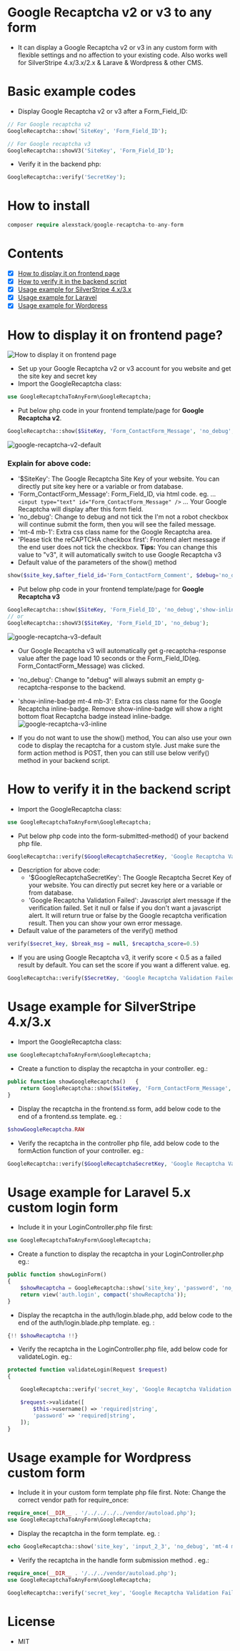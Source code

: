 # Google Recaptcha v2 or v3 to any form

- It can display a Google Recaptcha v2 or v3 in any custom form with flexible settings and no affection to your existing code. Also works well for SilverStripe 4.x/3.x/2.x & Larave & Wordpress & other CMS.

# Basic example codes

- Display Google Recaptcha v2 or v3 after a Form_Field_ID:

```php
// For Google recaptcha v2
GoogleRecaptcha::show('SiteKey', 'Form_Field_ID');

// For Google recaptcha v3
GoogleRecaptcha::showV3('SiteKey', 'Form_Field_ID');
```

- Verify it in the backend php:

```php
GoogleRecaptcha::verify('SecretKey');
```

# How to install

```php
composer require alexstack/google-recaptcha-to-any-form
```

# Contents

- [x] [How to display it on frontend page](#frontend)
- [x] [How to verify it in the backend script](#backend)
- [x] [Usage example for SilverStripe 4.x/3.x](#silverstripe)
- [x] [Usage example for Laravel](#laravel)
- [x] [Usage example for Wordpress](#wordpress)

# <a name="frontend"></a>How to display it on frontend page?

![How to display it on frontend page](https://developers.google.com/recaptcha/images/newCaptchaAnchor.gif "Google Recaptcha")

- Set up your Google Recaptcha v2 or v3 account for you website and get the site key and secret key
- Import the GoogleRecaptcha class:

```php
use GoogleRecaptchaToAnyForm\GoogleRecaptcha;
```

- Put below php code in your frontend template/page for **Google Recaptcha v2**.

```php
GoogleRecaptcha::show($SiteKey, 'Form_ContactForm_Message', 'no_debug', 'mt-4 mb-1', 'Please tick the reCAPTCHA checkbox first!');
```
![google-recaptcha-v2-default](docs/images/google-recaptcha-v2-default.png "google-recaptcha-v2-default")

### Explain for above code:
  - '\$SiteKey': The Google Recaptcha Site Key of your website. You can directly put site key here or a variable or from database.
  - 'Form_ContactForm_Message': Form_Field_ID, via html code. eg. ... `<input type="text" id="Form_ContactForm_Message" />` ... Your Google Recaptcha will display after this form field.
  - 'no_debug': Change to debug and not tick the I'm not a robot checkbox will continue submit the form, then you will see the failed message.
  - 'mt-4 mb-1': Extra css class name for the Google Recaptcha area.
  - 'Please tick the reCAPTCHA checkbox first': Frontend alert message if the end user does not tick the checkbox. **Tips:** You can change this value to "v3", it will automatically switch to use Google Recaptcha v3
- Default value of the parameters of the show() method

```php
show($site_key,$after_field_id='Form_ContactForm_Comment', $debug='no_debug', $extra_class="mt-4 mb-4", $please_tick_msg="Please tick the I'm not robot checkbox");
```

- Put below php code in your frontend template/page for **Google Recaptcha v3**
```php
GoogleRecaptcha::show($SiteKey, 'Form_Field_ID', 'no_debug','show-inline-badge mt-4 mb-3','v3');
// or
GoogleRecaptcha::showV3($SiteKey, 'Form_Field_ID', 'no_debug');
```
![google-recaptcha-v3-default](docs/images/google-recaptcha-v3-default.png "google-recaptcha-v3-default")

- Our Google Recaptcha v3 will automatically get g-recaptcha-response value after the page load 10 seconds or the Form_Field_ID(eg. Form_ContactForm_Message) was clicked.
- 'no_debug': Change to "debug" will always submit an empty g-recaptcha-response to the backend.
- 'show-inline-badge mt-4 mb-3': Extra css class name for the Google Recaptcha inline-badge. Remove show-inline-badge will show a right bottom float Recaptcha badge instead inline-badge.
![google-recaptcha-v3-inline](docs/images/google-recaptcha-v3-inline.png "google-recaptcha-v3-inline")


- If you do not want to use the show() method, You can also use your own code to display the recaptcha for a custom style. Just make sure the form action method is POST, then you can still use below verify() method in your backend script.

# <a name="backend"></a>How to verify it in the backend script

- Import the GoogleRecaptcha class:

```php
use GoogleRecaptchaToAnyForm\GoogleRecaptcha;
```

- Put below php code into the form-submitted-method() of your backend php file.

```php
GoogleRecaptcha::verify($GoogleRecaptchaSecretKey, 'Google Recaptcha Validation Failed!!');
```

- Description for above code:
  - '\$GoogleRecaptchaSecretKey': The Google Recaptcha Secret Key of your website. You can directly put secret key here or a variable or from database.
  - 'Google Recaptcha Validation Failed': Javascript alert message if the verification failed. Set it null or false if you don't want a javascript alert. It will return true or false by the Google recaptcha verification result. Then you can show your own error message.
- Default value of the parameters of the verify() method

```php
verify($secret_key, $break_msg = null, $recaptcha_score=0.5)
```

- If you are using Google Recaptcha v3, it verify score < 0.5 as a failed result by default. You can set the score if you want a different value. eg.

```php
GoogleRecaptcha::verify($SecretKey, 'Google Recaptcha Validation Failed!!', 0.36);
```

# <a name="silverstripe"></a>Usage example for SilverStripe 4.x/3.x

- Import the GoogleRecaptcha class:

```php
use GoogleRecaptchaToAnyForm\GoogleRecaptcha;
```

- Create a function to display the recaptcha in your controller. eg.:

```php
public function showGoogleRecaptcha()   {
    return GoogleRecaptcha::show($SiteKey, 'Form_ContactForm_Message', 'no_debug', 'mt-4 mb-1', 'Please tick the reCAPTCHA checkbox first!');
}
```

- Display the recaptcha in the frontend.ss form, add below code to the end of a frontend.ss template. eg. :

```php
$showGoogleRecaptcha.RAW
```

- Verify the recaptcha in the controller php file, add below code to the formAction function of your controller. eg.:

```php
GoogleRecaptcha::verify($GoogleRecaptchaSecretKey, 'Google Recaptcha Validation Failed!!');
```

# <a name="laravel"></a>Usage example for Laravel 5.x custom login form

- Include it in your LoginController.php file first:

```php
use GoogleRecaptchaToAnyForm\GoogleRecaptcha;
```

- Create a function to display the recaptcha in your LoginController.php eg.:

```php
public function showLoginForm()
{
    $showRecaptcha = GoogleRecaptcha::show('site_key', 'password', 'no_debug', 'mt-4 mb-3 col-md-6 offset-md-4', 'Please tick the reCAPTCHA checkbox first!');
    return view('auth.login', compact('showRecaptcha'));
}
```

- Display the recaptcha in the auth/login.blade.php, add below code to the end of the auth/login.blade.php template. eg. :

```php
{!! $showRecaptcha !!}
```

- Verify the recaptcha in the LoginController.php file, add below code for validateLogin. eg.:

```php
protected function validateLogin(Request $request)
{

    GoogleRecaptcha::verify('secret_key', 'Google Recaptcha Validation Failed!!');

    $request->validate([
        $this->username() => 'required|string',
        'password' => 'required|string',
    ]);
}
```

# <a name="wordpress"></a>Usage example for Wordpress custom form

- Include it in your custom form template php file first. Note: Change the correct vendor path for require_once:

```php
require_once(__DIR__ . '/../../../../vendor/autoload.php');
use GoogleRecaptchaToAnyForm\GoogleRecaptcha;
```

- Display the recaptcha in the form template. eg. :

```php
echo GoogleRecaptcha::show('site_key', 'input_2_3', 'no_debug', 'mt-4 mb-3 col-md-6 offset-md-4', 'Please tick the reCAPTCHA checkbox first!');
```

- Verify the recaptcha in the handle form submission method . eg.:

```php
require_once(__DIR__ . '/../../vendor/autoload.php');
use GoogleRecaptchaToAnyForm\GoogleRecaptcha;

GoogleRecaptcha::verify('secret_key', 'Google Recaptcha Validation Failed!!');
```

# License

- MIT

